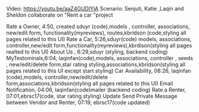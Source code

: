 Video: https://youtu.be/aaZ4GUDIYjA Scenario: Senjuti, Katie ,Laqin and Sheldon collaborate on "Rent a car "project

 Rate a Owner, 4:50, created sduyr (code),models , controller, associations, new/edit form, functionality(myreviews), routes,kbridson (code,styling all pages related to this UI)
 Rate a Car, 5:26,sduyr(code) models, associations, controller,new/edit form,functionality(myreviews),kbrdison(styling all pages realted to this UI)
 About Us , 6:29,sduyr (styling, backend coding)
 MyTestominals,6:04, laqinfan(code),models, associations, controller , seeds , new/edit/delete form,star rating styling,associations,kbridson(styling all pages related to this UI except start styling)
 Car Availability, 08:26, laqinfan (code),models, controller,new/edit/delete form,associations,kbridson(styling all pages related to this UI)
 Email Notification, 04:06, laqinfan(code)mailer (backend coding)
 Rate a Renter, 07:01,ebrsc17(code, star rating styling)
 Update Send Private Message between Vendor and Renter, 07:19, ebrsc17(code updated)

